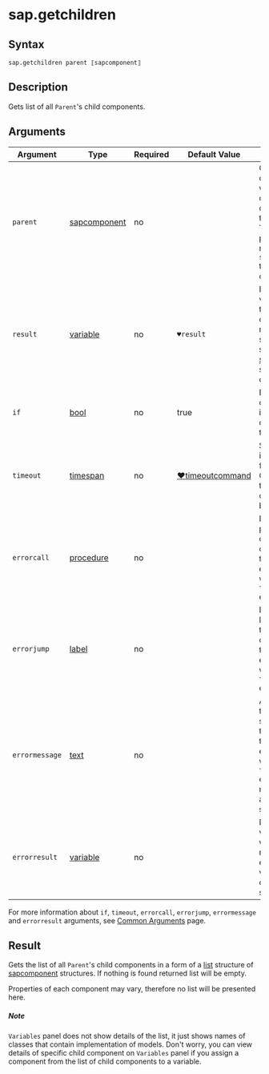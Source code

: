 ﻿# sap.getchildren

## Syntax

```G1ANT
sap.getchildren parent ⟦sapcomponent⟧
```

## Description
Gets list of all `Parent`'s child components.

## Arguments

| Argument         | Type                                                              | Required | Default Value   | Description                                                  |
| ---------------- | ----------------------------------------------------------------- | -------- | --------------- | ------------------------------------------------------------ |
| `parent`        | [sapcomponent](../../../Structures/SapComponentStructure.md)      | no       |               | Optional component which is one of parents of components to be found. This parameter must contain `sapcomponent` that is a container. |
| `result`        | [variable](../../G1ANT.Language/Structures/VariableStructure.md)  | no       | `♥result`     | Name of a variable where the command's result will be stored ([list](../../G1ANT.Language/Structures/ListStructure.md) structure of [sapcomponent](../../../Structures/SapComponentStructure.md) structure with components). |
| `if`            | [bool](../../G1ANT.Language/Structures/BooleanStructure.md)        | no       | true           | Executes the command only if a specified condition is true. |
| `timeout`       | [timespan](../../G1ANT.Language/Structures/TimeSpanStructure.md)   | no      | [♥timeoutcommand](../../G1ANT.Addon.Core/Variables/TimeoutCommandVariable.md) | Specifies time in milliseconds for G1ANT.Robot to wait for the command to be executed. |
| `errorcall`    | [procedure](../../G1ANT.Language/Structures/ProcedureStructure.md) | no       |                | Name of a procedure to call when the command throws an exception or when a given `timeout` expires. |
| `errorjump`    | [label](../../G1ANT.Language/Structures/LabelStructure.md)         | no       |                | Name of the label to jump to when the command throws an exception or when a given `timeout` expires. |
| `errormessage` | [text](../../G1ANT.Language/Structures/TextStructure.md)           | no       |                | A message that will be shown in case the command throws an exception or when a given `timeout` expires, and no `errorjump` argument is specified. |
| `errorresult`  | [variable](../../G1ANT.Language/Structures/VariableStructure.md)   | no       |                | Name of a variable that will store the returned exception. The variable will be of [error](../../G1ANT.Language/Structures/ErrorStructure.md) structure. |

For more information about `if`, `timeout`, `errorcall`, `errorjump`, `errormessage`
and `errorresult` arguments, see [Common Arguments](../../../appendices/common-arguments.md) page.


## Result
Gets the list of all `Parent`'s child components in a form of a [list](../../G1ANT.Language/Structures/ListStructure.md) 
structure of [sapcomponent](../../../Structures/SapComponentStructure.md) structures. If nothing is found returned
list will be empty.

Properties of each component may vary, therefore no list will be presented here.

##### Note
`Variables` panel does not show details of the list, it just shows names of classes
that contain implementation of models. Don't worry, you can view details of specific 
child component on `Variables` panel if you assign a component from the list
of child components to a variable.